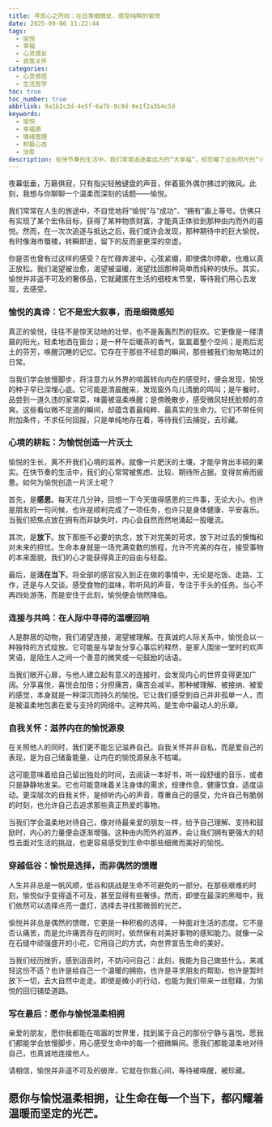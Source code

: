 ```yaml
---
title: 寻觅心之所向：在日常细微处，感受纯粹的愉悦
date: 2025-09-06 11:22:44
tags:
  - 愉悦
  - 幸福
  - 心灵成长
  - 自我关怀
categories:
  - 心灵感悟
  - 生活哲学
toc: true
toc_number: true
abbrlink: 9a1b2c3d-4e5f-6a7b-8c9d-0e1f2a3b4c5d
keywords:
  - 愉悦
  - 幸福感
  - 情绪管理
  - 积极心态
  - 治愈
description: 在快节奏的生活中，我们常常追逐着远方的“大幸福”，却忽略了近在咫尺的“小愉悦”。这篇文章将带你放慢脚步，重新审视内心，发现那些被遗忘的、纯粹的愉悦瞬间，学会如何滋养它们，让生命充满温暖与力量。
---
```


夜幕低垂，万籁俱寂，只有指尖轻触键盘的声音，伴着窗外偶尔拂过的微风。此刻，我想与你聊聊一个温柔而深刻的话题——愉悦。

我们常常在人生的旅途中，不自觉地将“愉悦”与“成功”、“拥有”画上等号。仿佛只有实现了某个宏伟目标，获得了某种物质财富，才能真正体验到那种由内而外的喜悦。然而，在一次次追逐与抵达之后，我们或许会发现，那种期待中的巨大愉悦，有时像海市蜃楼，转瞬即逝，留下的反而是更深的空虚。

你是否也曾有过这样的感受？在忙碌奔波中，心弦紧绷，即使偶尔停歇，也难以真正放松。我们渴望被治愈，渴望被温暖，渴望找回那种简单而纯粹的快乐。其实，愉悦并非遥不可及的奢侈品，它就藏匿在生活的细枝末节里，等待我们用心去发现，去感受。

### 愉悦的真谛：它不是宏大叙事，而是细微感知

真正的愉悦，往往不是惊天动地的壮举，也不是轰轰烈烈的狂欢。它更像是一缕清晨的阳光，轻柔地洒在窗台；是一杯午后暖茶的香气，氤氲着整个空间；是雨后泥土的芬芳，唤醒沉睡的记忆。它存在于那些不经意的瞬间，那些被我们匆匆略过的日常。

当我们学会放慢脚步，将注意力从外界的喧嚣转向内在的感受时，便会发现，愉悦的种子早已深埋心底。它可能是清晨醒来，发现窗外鸟儿清脆的鸣叫；是午餐时，品尝到一道久违的家常菜，味蕾被温柔唤醒；是傍晚散步，感受微风轻抚脸颊的凉爽。这些看似微不足道的瞬间，却蕴含着最纯粹、最真实的生命力。它们不带任何附加条件，不求任何回报，只是单纯地存在着，等待我们去捕捉，去珍藏。

### 心境的耕耘：为愉悦创造一片沃土

愉悦的生长，离不开我们心境的滋养。就像一片肥沃的土壤，才能孕育出丰硕的果实。在快节奏的生活中，我们的心常常被焦虑、比较、期待所占据，变得贫瘠而疲惫。如何为愉悦创造一片沃土呢？

首先，是**感恩**。每天花几分钟，回想一下今天值得感恩的三件事，无论大小。也许是朋友的一句问候，也许是顺利完成了一项任务，也许只是身体健康、平安喜乐。当我们把焦点放在拥有而非缺失时，内心会自然而然地涌起一股暖流。

其次，是**放下**。放下那些不必要的执念，放下对完美的苛求，放下对过去的懊悔和对未来的担忧。生命本身就是一场充满变数的旅程，允许不完美的存在，接受事物的本来面貌，我们的心才能获得真正的自由与轻盈。

最后，是**活在当下**。将全部的感官投入到正在做的事情中，无论是吃饭、走路、工作，还是与人交谈。感受食物的滋味，聆听风的声音，专注于手头的任务。当心不再四处游荡，而是安住于此刻，愉悦便会悄然降临。

### 连接与共鸣：在人际中寻得的温暖回响

人是群居的动物，我们渴望连接，渴望被理解。在真诚的人际关系中，愉悦会以一种独特的方式绽放。它可能是与挚友分享心事后的释然，是家人围坐一堂时的欢声笑语，是陌生人之间一个善意的微笑或一句鼓励的话语。

当我们敞开心扉，与他人建立起有意义的连接时，会发现内心的世界变得更加广阔。分享喜悦，喜悦会加倍；分担痛苦，痛苦会减半。那种被理解、被接纳、被爱的感觉，本身就是一种深沉而持久的愉悦。它让我们感受到自己并非孤单一人，而是被温柔地包裹在爱与支持的网络中。这种共鸣，是生命中最动人的乐章。

### 自我关怀：滋养内在的愉悦源泉

在关照他人的同时，我们更不能忘记滋养自己。自我关怀并非自私，而是爱自己的表现，是为自己储备能量，让内在的愉悦源泉永不枯竭。

这可能意味着给自己留出独处的时间，去阅读一本好书，听一段舒缓的音乐，或者只是静静地发呆。它也可能意味着关注身体的需求，规律作息，健康饮食，适度运动。更深层次的自我关怀，是倾听内心的声音，尊重自己的感受，允许自己有脆弱的时刻，也允许自己去追求那些真正热爱的事物。

当我们学会温柔地对待自己，像对待最亲爱的朋友一样，给予自己理解、支持和鼓励时，内心的力量便会逐渐增强。这种由内而外的滋养，会让我们拥有更强大的韧性去面对生活的挑战，也更容易感受到生命中那些细微而美好的愉悦。

### 穿越低谷：愉悦是选择，而非偶然的馈赠

人生并非总是一帆风顺，低谷和挑战是生命不可避免的一部分。在那些艰难的时刻，愉悦似乎变得遥不可及，甚至显得有些奢侈。然而，即使在最深的黑暗中，我们依然可以选择点亮一盏灯，选择去寻找那微弱的光芒。

愉悦并非总是偶然的馈赠，它更是一种积极的选择，一种面对生活的态度。它不是否认痛苦，而是允许痛苦存在的同时，依然保有对美好事物的感知能力。就像一朵在石缝中顽强盛开的小花，它用自己的方式，向世界宣告生命的美好。

当我们经历挫折，感到沮丧时，不妨问问自己：此刻，我能为自己做些什么，来减轻这份不适？也许是给自己一个温暖的拥抱，也许是寻求朋友的帮助，也许是暂时放下一切，去大自然中走走。即使是微小的行动，也能为我们带来一丝慰藉，为愉悦的回归铺垫道路。

### 写在最后：愿你与愉悦温柔相拥

亲爱的朋友，愿你我都能在喧嚣的世界里，找到属于自己的那份宁静与喜悦。愿我们都能学会放慢脚步，用心感受生命中的每一个细微瞬间。愿我们都能温柔地对待自己，也真诚地连接他人。

请相信，愉悦并非遥不可及的彼岸，它就在你我心间，等待被唤醒，被珍藏。

愿你与愉悦温柔相拥，让生命在每一个当下，都闪耀着温暖而坚定的光芒。
---